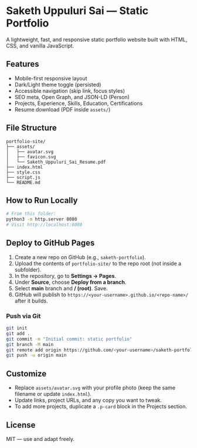 # Saketh Uppuluri Sai — Static Portfolio

A lightweight, fast, and responsive static portfolio website built with HTML, CSS, and vanilla JavaScript.

## Features
- Mobile-first responsive layout
- Dark/Light theme toggle (persisted)
- Accessible navigation (skip link, focus styles)
- SEO meta, Open Graph, and JSON-LD (Person)
- Projects, Experience, Skills, Education, Certifications
- Resume download (PDF inside `assets/`)

## File Structure
```
portfolio-site/
├── assets/
│   ├── avatar.svg
│   ├── favicon.svg
│   └── Saketh_Uppuluri_Sai_Resume.pdf
├── index.html
├── style.css
├── script.js
└── README.md
```

## How to Run Locally
```bash
# From this folder:
python3 -m http.server 8080
# Visit http://localhost:8080
```

## Deploy to GitHub Pages
1. Create a new repo on GitHub (e.g., `saketh-portfolio`).
2. Upload the contents of `portfolio-site/` to the repo root (not inside a subfolder).
3. In the repository, go to **Settings → Pages**.
4. Under **Source**, choose **Deploy from a branch**.
5. Select **main** branch and **/ (root)**. Save.
6. GitHub will publish to `https://<your-username>.github.io/<repo-name>/` after it builds.

### Push via Git
```bash
git init
git add .
git commit -m "Initial commit: static portfolio"
git branch -M main
git remote add origin https://github.com/<your-username>/saketh-portfolio.git
git push -u origin main
```

## Customize
- Replace `assets/avatar.svg` with your profile photo (keep the same filename or update `index.html`).
- Update links, project URLs, and any copy you want to tweak.
- To add more projects, duplicate a `.p-card` block in the Projects section.

## License
MIT — use and adapt freely.
